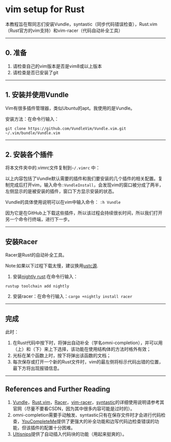 # vim setup for Rust
本教程旨在帮同志们安装Vundle，syntastic（同步代码错误检查），Rust.vim（Rust官方的vim支持）和vim-racer（代码自动补全工具）
  
----
## 0. 准备
1. 请检查自己的vim版本是否是vim8或以上版本
2. 请检查是否已安装了git

----
## 1. 安装并使用Vundle
Vim有很多插件管理器，类似Ubuntu的apt。我使用的是Vundle。

安装方法：在命令行输入：
```
git clone https://github.com/VundleVim/Vundle.vim.git ~/.vim/bundle/Vundle.vim
```
----
## 2. 安装各个插件
将本文件夹中的.vimrc文件复制到``` ~/.vimrc ``` 中：

以上内容包括了Vundle默认需要的插件和我们要安装的几个插件的相关配置。复制完成后打开vim，输入命令```:VundleInstall```，会发现vim的窗口被分成了两半，左侧显示的是被安装的插件，窗口下方显示安装的状态。

Vundle的具体使用说明可以在vim中输入命令： ``` :h Vundle ```
  
因为它是在GitHub上下载这些插件，所以该过程会持续很长时间，所以我们打开另一个命令行终端，进行下一步。

----
## 安装Racer
Racer是Rust的自动补全工具。

Note:如果以下过程下载太慢，建议换用[ustc源](https://lug.ustc.edu.cn/wiki/mirrors/help/rust-crates).

1. 安装[nightly rust](https://doc.rust-lang.org/book/appendix-07-nightly-rust.html#appendix-g---how-rust-is-made-and-nightly-rust):在命令行输入：
```
rustup toolchain add nightly
```

2. 安装racer：在命令行输入：```cargo +nightly install racer```

----
## 完成
此时：

1. 在Rust代码中按下<Ctrl-x><Ctrl-o>时，将弹出自动补全（学名omni-completion），并可以用<Ctrl-N>（上）和<Ctrl-P>（下）来上下选择，该功能在使用结构体的方法时格外有效；
2. 光标在某个函数上时，按下<Ctrl-d>将弹出该函数的文档；
3. 每次保存或打开一个新的Rust文件时，vim的最左侧将标示代码出错的位置，最下方将出现报错信息。

----
## References and Further Reading
1. [Vundle](https://github.com/VundleVim/Vundle.vim#quick-start)，[Rust.vim](https://github.com/rust-lang/rust.vim)，[Racer](https://github.com/racer-rust/racer)，[vim-racer](https://github.com/racer-rust/vim-racer)，[syntastic](https://github.com/vim-syntastic/syntastic)的详细使用说明请参考其官网（尽量不要看CSDN，因为其中很多内容可能是过时的）。
2. omni-completion需要手动触发、syntastic只有在保存文件时才会进行代码检查，[YouCompleteMe](https://github.com/Valloric/YouCompleteMe#rust-semantic-completion)提供了更强大的补全功能和边写代码边检查错误的功能，但该插件的配置十分困难。
3. [Ultisnips](https://github.com/SirVer/ultisnips)提供了自动插入代码块的功能（用起来挺爽的）。


